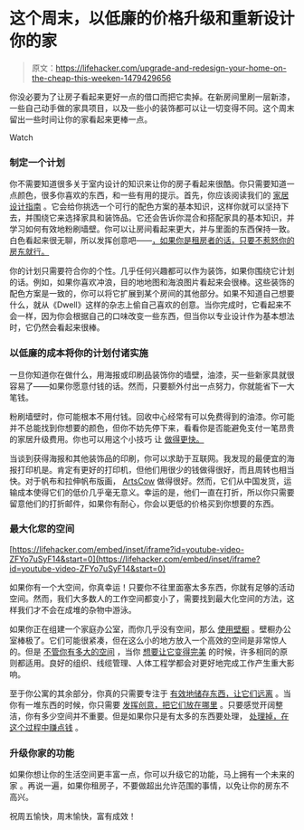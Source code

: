 # 这个周末，以低廉的价格升级和重新设计你的家

> 原文：<https://lifehacker.com/upgrade-and-redesign-your-home-on-the-cheap-this-weeken-1479429656>

你没必要为了让房子看起来更好一点的借口而把它卖掉。在新房间里刷一层新漆，一些自己动手做的家具项目，以及一些小的装饰都可以让一切变得不同。这个周末留出一些时间让你的家看起来更棒一点。

Watch

### 制定一个计划

你不需要知道很多关于室内设计的知识来让你的房子看起来很酷。你只需要知道一点颜色，很多你喜欢的东西，和一些有用的提示。首先，你应该阅读我们的 [家居设计指南](https://lifehacker.com/how-can-i-turn-my-boring-digs-into-an-awesome-well-des-5888862) 。它会给你挑选一个可行的配色方案的基本知识，这样你就可以坚持下去，并围绕它来选择家具和装饰品。它还会告诉你混合和搭配家具的基本知识，并学习如何有效地粉刷墙壁。你可以让房间看起来更大，并与里面的东西保持一致。白色看起来很无聊，所以发挥创意吧——[，如果你是租房者的话，只要不惹怒你的房东就行。](http://lifehacker.com/how-to-customize-your-apartment-without-pissing-off-you-5800143)

你的计划只需要符合你的个性。几乎任何兴趣都可以作为装饰，如果你围绕它计划的话。例如，如果你喜欢冲浪，目的地地图和海浪图片看起来会很棒。这些装饰的配色方案是一致的，你可以将它扩展到某个房间的其他部分。如果不知道自己想要什么，就从《Dwell》这样的杂志上偷自己喜欢的创意。当你完成时，它看起来不会一样，因为你会根据自己的口味改变一些东西，但当你以专业设计作为基本想法时，它仍然会看起来很棒。

### 以低廉的成本将你的计划付诸实施

一旦你知道你在做什么，用海报或印刷品装饰你的墙壁，油漆，买一些新家具就很容易了——如果你愿意付钱的话。然而，只要额外付出一点努力，你就能省下一大笔钱。

粉刷墙壁时，你可能根本不用付钱。回收中心经常有可以免费得到的油漆。你可能并不总能找到你想要的颜色，但你不妨先停下来，看看你是否能避免支付一笔昂贵的家居升级费用。你也可以用这个小技巧 让 [做得更快。](https://lifehacker.com/paint-a-wall-faster-by-starting-on-the-side-of-your-non-5981616)

当谈到获得海报和其他装饰品的印刷，你可以求助于互联网。我发现的最便宜的海报打印机是。肯定有更好的打印机，但他们用很少的钱做得很好，而且周转也相当快。对于帆布和拉伸帆布版画， [ArtsCow](http://artscow.com) 做得很好。然而，它们从中国发货，运输成本使得它们的低价几乎毫无意义。幸运的是，他们一直在打折，所以你只需要留意他们的打折邮件，如果你有耐心，你会以更低的价格买到你想要的东西。

### 最大化您的空间

 [https://lifehacker.com/embed/inset/iframe?id=youtube-video-ZFYo7uSyF14&start=0](https://lifehacker.com/embed/inset/iframe?id=youtube-video-ZFYo7uSyF14&start=0) 

如果你有一个大空间，你真幸运！只要你不往里面塞太多东西，你就有足够的活动空间。然而，我们大多数人的工作空间都变小了，需要找到最大化空间的方法，这样我们才不会在成堆的杂物中游泳。

如果你正在组建一个家庭办公室，而你几乎没有空间，那么 [使用壁橱](https://lifehacker.com/how-can-i-turn-my-closet-into-an-office-5981662) 。壁橱办公室棒极了。它们可能很紧凑，但在这么小的地方放入一个高效的空间是非常惊人的。但是 [不管你有多大的空间](http://lifehacker.com/how-to-make-the-most-of-a-small-workspace-5617732) ，当你 [想要让它变得完美](http://lifehacker.com/how-to-craft-the-perfect-home-office-1455516163) 的时候，许多相同的原则都适用。良好的组织、线缆管理、人体工程学都会对更好地完成工作产生重大影响。

至于你公寓的其余部分，你真的只需要专注于 [有效地储存东西，让它们远离](https://lifehacker.com/how-to-make-the-best-of-an-apartment-with-little-storag-5907451) 。当你有一堆东西的时候，你只需要 [发挥创意，把它们放在哪里](http://lifehacker.com/8-ways-i-hacked-my-tiny-apartment-to-fit-all-my-stuff-1205167515) 。只要感觉开阔整洁，你有多少空间并不重要。但是如果你只是有太多的东西要处理， [处理掉，在这个过程中赚点钱](http://lifehacker.com/the-complete-guide-to-selling-your-unwanted-crap-for-mo-5981335) 。

### 升级你家的功能

如果你想让你的生活空间更丰富一点，你可以升级它的功能，马上拥有一个未来的家 。再说一遍，如果你租房子，不要做超出允许范围的事情，以免让你的房东不高兴。

祝周五愉快，周末愉快，富有成效！